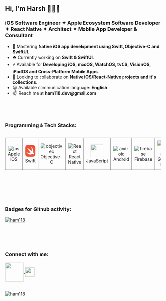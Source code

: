 <!DOCTYPE html>
<html style="margin: 10px; padding: 30px;">
    <body style="margin: 80px; padding: 30px;">
        <h2>Hi, I'm Harsh 🙋🏻‍♂️</h2>
        <h3>iOS Software Engineer ✦ Apple Ecosystem Software Developer ✦ React Native ✦ Architect ✦ Mobile App Developer & Consultant</h3>
        <div>
            <ul>
                <li>📲 Mastering <b>Native iOS app development using Swift, Objective-C and SwiftUI</b>.
                </li>
                <li>☘️ Currently working on <b>Swift & SwiftUI</b>.
                </li>
                <li>⚡️ Available for <b>Developing iOS, macOS, WatchOS, tvOS, VisionOS, iPadOS and Cross-Platform Mobile Apps</b>.
                </li>
                <li>👯 Looking to collaborate on <b>Native iOS/React-Native projects and it's collections</b>.
                </li>
                <li>😀 Available communication language: <b>English</b>.
                </li>
                <li>📫 Reach me at <b>ham118.dev@gmail.com</b>
                </li>
            </ul>
        </div>
    <h1></h1>
        <h3 align="left" style="margin-top:80px;">Programming & Tech Stacks:</h3>
        <div style="overflow-x: auto;">
            <table>
                <tr style="text-align: center; vertical-align: middle;">
                    <td style="padding: 8px; border: 1px solid grey; border-radius: 5px;">
                        <img src="https://www.vectorlogo.zone/logos/apple/apple-tile.svg" alt="ios" width="40" height="40"> Apple iOS
                    </td>
                    <td style="padding: 8px; border: 1px solid grey; border-radius: 5px;">
                        <img src="https://raw.githubusercontent.com/devicons/devicon/master/icons/swift/swift-original.svg" alt="swift" width="40" height="40"> Swift
                    </td>
                    <td style="padding: 8px; border: 1px solid grey; border-radius: 5px;">
                        <img src="https://www.vectorlogo.zone/logos/apple_objectivec/apple_objectivec-icon.svg" alt="objectivec" width="40" height="40"> Objective-C
                    </td>
                    <td style="padding: 8px; border: 1px solid grey; border-radius: 5px;">
                        <img src="https://www.vectorlogo.zone/logos/reactjs/reactjs-icon.svg" alt="React" width="40" height="40"> React Native
                    </td>
                    <td style="padding: 8px; border: 1px solid grey; border-radius: 5px;">
                        <img src="https://www.vectorlogo.zone/logos/javascript/javascript-icon.svg" alt="" width="40" height="40"> JavaScript
                    </td>
                    <td style="padding: 8px; border: 1px solid grey; border-radius: 5px;">
                        <img src="https://www.vectorlogo.zone/logos/android/android-icon.svg" alt="android" width="40" height="40"> Android
                    </td>
                    <td style="padding: 8px; border: 1px solid grey; border-radius: 5px;">
                        <img src="https://www.vectorlogo.zone/logos/firebase/firebase-icon.svg" alt="firebase" width="40" height="40"> Firebase
                    </td>
                    <td style="padding: 8px; border: 1px solid grey; border-radius: 5px;">
                        <img src="https://www.vectorlogo.zone/logos/google_maps/google_maps-icon.svg" alt="google map" width="40" height="40"> Google Map
                    </td>
                </tr>
            </table>
        </div>
         <h1></h1>
        <div style="margin-top:80px; overflow-x: auto; height:150px;">
            <h3 align="left">Badges for Github activity:</h3>
            <p align="left">
                <a href="https://github-profile-trophy.vercel.app/?username=ham118" style="overflow-x: auto;">
                    <img src="https://github-profile-trophy.vercel.app/?username=ham118" alt="ham118" style="overflow-x: auto;"/>
                </a>
            </p>
        </div>
         <h1></h1>
        <div style="margin-top: -20px">
            <h3>Connect with me:</h3>
            <a href="https://www.dev.to/ham118" target="_blank" text-decoration= "none">
                <img align="center" src="https://www.vectorlogo.zone/logos/devto/devto-ar21.svg" alt="" height="60" width="60" />
            </a>
            <a href="https://www.linkedin.com/in/ham118" target="_blank" text-decoration= "none">
                <img align="center" src="https://www.vectorlogo.zone/logos/linkedin/linkedin-tile.svg" alt="" height="30" width="30" />
            </a>
        </div>
    </br>
        <div>
            <p align="left">
                <img src="https://komarev.com/ghpvc/?username=ham118&label=Profile%20views&color=0e75b6&style=flat" alt="ham118"/>
            </p>
        </div>
    </body>
</html>
